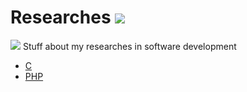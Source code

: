 # Researches  <img src="https://daltonmenezes.files.wordpress.com/2016/10/test-tube-147009_6401-e1477186595590.png" />
<img src="https://daltonmenezes.files.wordpress.com/2016/10/test-tube-147009_640-e1477186519810.png" /> Stuff about my researches in software development

* [C]
* [PHP]

 [C]: <https://github.com/daltonmenezes/researches/tree/master/src/C>
 [PHP]: <https://github.com/daltonmenezes/researches/tree/master/src/PHP>


